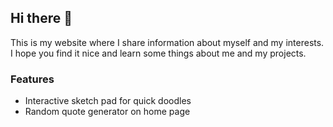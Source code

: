 ## Hi there 👋
This is my website where I share information about myself and my interests. I hope you find it nice and learn some things about me and my projects.

### Features
- Interactive sketch pad for quick doodles
- Random quote generator on home page
